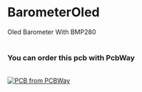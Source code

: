 # BarometerOled
Oled Barometer With BMP280
<br>
<br>
<h3>You can order this pcb with PcbWay</h3>
<br>
<a href="https://www.pcbway.com/project/shareproject/BAROMETER_V3.html"><img src="https://www.pcbway.com/project/img/images/frompcbway.png" alt="PCB from PCBWay"></img></a>
